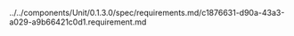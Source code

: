 ../../components/Unit/0.1.3.0/spec/requirements.md/c1876631-d90a-43a3-a029-a9b66421c0d1.requirement.md